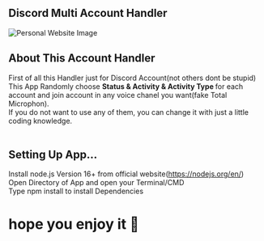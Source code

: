 ## Discord Multi Account Handler
![Personal Website Image](https://cdn.discordapp.com/attachments/839610771247464468/943664951858434108/code.png)</br>
## About This Account Handler
First of all this Handler just for Discord Account(not others dont be stupid)</br>
This App Randomly choose <b>Status & Activity & Activity Type </b>for each account and join account in any voice chanel you want(fake Total Microphon).</br>
If you do not want to use any of them, you can change it with just a little coding knowledge.</br>
</br>
## Setting Up App...
Install node.js Version 16+ from official website(https://nodejs.org/en/)</br>
Open Directory of App and open your Terminal/CMD </br>
Type npm install to install Dependencies</br>




# hope you enjoy it 💓
